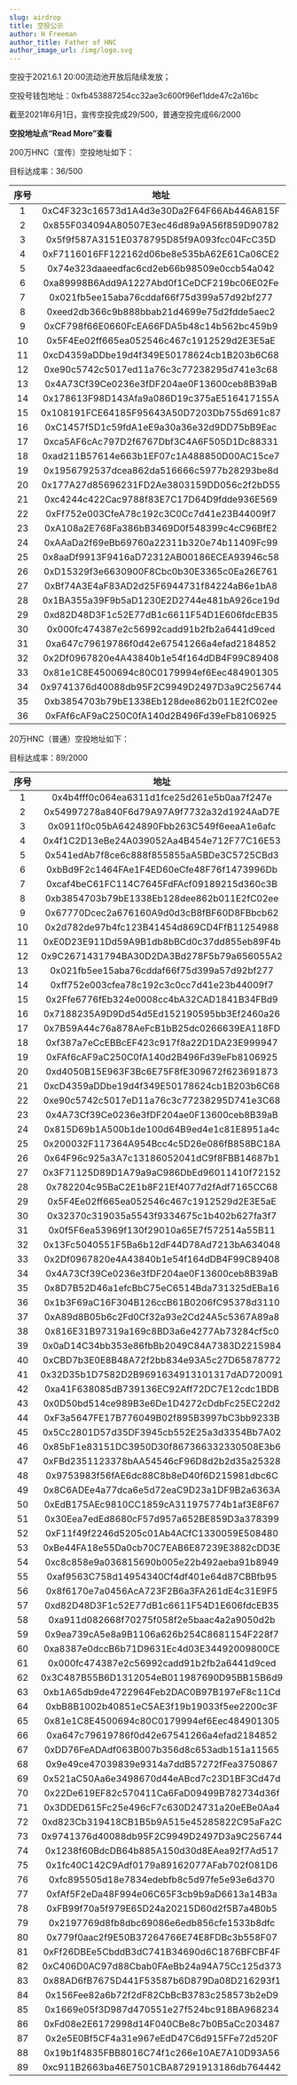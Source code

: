 ```yaml
---
slug: airdrop
title: 空投公示
author: H Freeman
author_title: Father of HNC
author_image_url: /img/logo.svg
---
```


空投于2021.6.1 20:00流动池开放后陆续发放；

空投号钱包地址：0xfb453887254cc32ae3c600f96ef1dde47c2a16bc

截至2021年6月1日，宣传空投完成29/500，普通空投完成66/2000

**空投地址点“Read More”查看**

<!--truncate-->

200万HNC（宣传）空投地址如下：

目标达成率：36/500

|序号|地址|
|:---:|:---:|
|1|0xC4F323c16573d1A4d3e30Da2F64F66Ab446A815F|
|2|0x855F034094A80507E3ec46d89a9A56f859D90782|
|3|0x5f9f587A3151E0378795D85f9A093fcc04FcC35D|
|4|0xF7116016FF122162d06be8e535bA62E61Ca06CE2|
|5|0x74e323daaeedfac6cd2eb66b98509e0ccb54a042|
|6|0xa89998B6Add9A1227Abd0f1CeDCF219bc06E02Fe|
|7|0x021fb5ee15aba76cddaf66f75d399a57d92bf277|
|8|0xeed2db366c9b888bbab21d4699e75d2fdde5aec2|
|9|0xCF798f66E0660FcEA66FDA5b48c14b562bc459b9|
|10|0x5F4Ee02ff665ea052546c467c1912529d2E3E5aE|
|11|0xcD4359aDDbe19d4f349E50178624cb1B203b6C68|
|12|0xe90c5742c5017ed11a76c3c77238295d741e3c68|
|13|0x4A73Cf39Ce0236e3fDF204ae0F13600ceb8B39aB|
|14|0x178613F98D143Afa9a086D19c375aE516417155A|
|15|0x108191FCE64185F95643A50D7203Db755d691c87|
|16|0xC1457f5D1c59fdA1eE9a30a36e32d9DD75bB9Eac|
|17|0xca5AF6cAc797D2f6767Dbf3C4A6F505D1Dc88331|
|18|0xad211B57614e663b1EF07c1A488850D00AC15ce7|
|19|0x1956792537dcea862da516666c5977b28293be8d|
|20|0x177A27d85696231FD2Ae3803159DD056c2f2bD55|
|21|0xc4244c422Cac9788f83E7C17D64D9fdde936E569|
|22|0xFf752e003CfeA78c192c3C0Cc7d41e23B44009f7|
|23|0xA108a2E768Fa386bB3469D0f548399c4cC96BfE2|
|24|0xAAaDa2f69eBb69760a22311b320e74b11409Fc99|
|25|0x8aaDf9913F9416aD72312AB00186ECEA93946c58|
|26|0xD15329f3e6630900F8Cbc0b30E3365c0Ea26E761|
|27|0xBf74A3E4aF83AD2d25F6944731f84224aB6e1bA8|
|28|0x1BA355a39F9b5aD1230E2D2744e481bA926ce19d|
|29|0xd82D48D3F1c52E77dB1c6611F54D1E606fdcEB35|
|30|0x000fc474387e2c56992cadd91b2fb2a6441d9ced|
|31|0xa647c79619786f0d42e67541266a4efad2184852|
|32|0x2Df0967820e4A43840b1e54f164dDB4F99C89408|
|33|0x81e1C8E4500694c80C0179994ef6Eec484901305|
|34|0x9741376d40088db95F2C9949D2497D3a9C256744|
|35|0xb3854703b79bE1338Eb128dee862b011E2fC02ee|
|36|0xFAf6cAF9aC250C0fA140d2B496Fd39eFb8106925|

20万HNC（普通）空投地址如下：

目标达成率：89/2000

|序号|地址|
|:---:|:---:|
|1|0x4b4fff0c064ea6311d1fce25d261e5b0aa7f247e|
|2|0x54997278a840F6d79A97A9f7732a32d1924AaD7E|
|3|0x0911f0c05bA6424890Fbb263C549f6eeaA1e6afc|
|4|0x4f1C2D13eBe24A039052Aa4B454e712F77C16E53|
|5|0x541edAb7f8ce6c888f855855aA5BDe3C5725CBd3|
|6|0xbBd9F2c1464FAe1F4ED60eCfe48F76f1473996Db|
|7|0xcaf4beC61FC114C7645FdFAcf09189215d360c3B|
|8|0xb3854703b79bE1338Eb128dee862b011E2fC02ee|
|9|0x67770Dcec2a676160A9d0d3cB8fBF60D8FBbcb62|
|10|0x2d782de97b4fc123B41454d869CD4FfB11254988|
|11|0xE0D23E911Dd59A9B1db8bBCd0c37dd855eb89F4b|
|12|0x9C2671431794BA30D2DA3Bd278F5b79a656055A2|
|13|0x021fb5ee15aba76cddaf66f75d399a57d92bf277|
|14|0xff752e003cfea78c192c3c0cc7d41e23b44009f7|
|15|0x2Ffe6776fEb324e0008cc4bA32CAD1841B34FBd9|
|16|0x7188235A9D9Dd54d5Ed152190595bb3Ef2460a26|
|17|0x7B59A44c76a878AeFcB1bB25dc0266639EA118FD|
|18|0xf387a7eCcEBBcEF423c917f8a22D1DA23E999947|
|19|0xFAf6cAF9aC250C0fA140d2B496Fd39eFb8106925|
|20|0xd4050B15E963F3Bc6E75F8fE309672f623691873|
|21|0xcD4359aDDbe19d4f349E50178624cb1B203b6C68|
|22|0xe90c5742c5017eD11a76c3c77238295D741e3C68|
|23|0x4A73Cf39Ce0236e3fDF204ae0F13600ceb8B39aB|
|24|0x815D69b1A500b1de100d64B9ed4e1c81E8951a4c|
|25|0x200032F117364A954Bcc4c5D26e086fB858BC18A|
|26|0x64F96c925a3A7c13186052041dC9f8FBB14687b1|
|27|0x3F71125D89D1A79a9aC986DbEd96011410f72152|
|28|0x782204c95BaC2E1b8F21Ef4077d2fAdf7165CC68|
|29|0x5F4Ee02ff665ea052546c467c1912529d2E3E5aE|
|30|0x32370c319035a5543f9334675c1b402b627fa3f7|
|31|0x0f5F6ea53969f130f29010a65E7f572514a55B11|
|32|0x13Fc5040551F5Ba6b12dF44D78Ad7213bA634048|
|33|0x2Df0967820e4A43840b1e54f164dDB4F99C89408|
|34|0x4A73Cf39Ce0236e3fDF204ae0F13600ceb8B39aB|
|35|0x8D7B52D46a1efcBbC75eC6514Bda731325dEBa16|
|36|0x1b3F69aC16F304B126ccB61B0206fC95378d3110|
|37|0xA89d8B05b6c2Fd0Cf32a93e2Cd24A5c5367A89a8|
|38|0x816E31B97319a169c8BD3a6e4277Ab73284cf5c0|
|39|0x0aD14C34bb353e86fbBb2049C84A7383D2215984|
|40|0xCBD7b3E0E8B48A72f2bb834e93A5c27D65878772|
|41|0x32D35b1D7582D2B9691634913101317dAD720091|
|42|0xa41F638085dB739136EC92Aff72DC7E12cdc1BDB|
|43|0x0D50bd514ce989B3e6De1D4272cDdbFc25EC22d2|
|44|0xF3a5647FE17B776049B02f895B3997bC3bb9233B|
|45|0x5Cc2801D57d35DF3945cb552E25a3d3354Bb7A02|
|46|0x85bF1e83151DC3950D30f867366332330508E3b6|
|47|0xFBd2351123378bAA54546cF96D8d2b2d35a25328|
|48|0x9753983f56fAE6dc88C8b8eD40f6D215981dbc6C|
|49|0x8C6ADEe4a77dca6e5d72eaC9D23a1DF9B2a6363A|
|50|0xEdB175AEc9810CC1859cA311975774b1af3E8F67|
|51|0x30Eea7edEd8680cF57d957a652BE859D3a378399|
|52|0xF11f49f2246d5205c01Ab4ACfC1330059E508480|
|53|0xBe44FA18e55Da0cb70C7EAB6E87239E3882cDD3E|
|54|0xc8c858e9a036815690b005e22b492aeba91b8949|
|55|0xaf9563C758d14954340Cf4df401e64d87CBBfb95|
|56|0x8f6170e7a0456AcA723F2B6a3FA261dE4c31E9F5|
|57|0xd82D48D3F1c52E77dB1c6611F54D1E606fdcEB35|
|58|0xa911d082668f70275f058f2e5baac4a2a9050d2b|
|59|0x9ea739cA5e8a9B1106a626b254C8681154F228f7|
|60|0xa8387e0dccB6b71D9631Ec4d03E34492009800CE|
|61|0x000fc474387e2c56992cadd91b2fb2a6441d9ced|
|62|0x3C487B55B6D1312054eB011987690D95BB15B6d9|
|63|0xb1A65db9de4722964Feb2DAC0B97B197eF8c11Cd|
|64|0xbB8B1002b40851eC5AE3f19b19033f5ee2200c3F|
|65|0x81e1C8E4500694c80C0179994ef6Eec484901305|
|66|0xa647c79619786f0d42e67541266a4efad2184852|
|67|0xDD76FeADAdf063B007b356d8c653adb151a11565|
|68|0x9e49ce47039839e9314a7ddB57272fFea3750867|
|69|0x521aC50Aa6e3498670d44eABcd7c23D1BF3Cd47d|
|70|0x22De619EF82c570411Ca6FaD09499B782734d36f|
|71|0x3DDED615Fc25e496cF7c630D24731a20eEBe0Aa4|
|72|0xd823Cb319418CB1B5b9A515e45285822C95aFa2C|
|73|0x9741376d40088db95F2C9949D2497D3a9C256744|
|74|0x1238f60BdcDB64b885A150d30d8EAea92f7Ad517|
|75|0x1fc40C142C9Adf0179a89162077AFab702f081D6|
|76|0xfc895505d18e7834edebfb8c5d97fe5e93e6d370|
|77|0xfAf5F2eDa48F994e06C65F3cb9b9aD6613a14B3a|
|78|0xFB99f70a5f979E65D24a20215D60d2f5B7a4B0b5|
|79|0x2197769d8fb8dbc69086e6edb856cfe1533b8dfc|
|80|0x779f0aac2f9E50B37264766E74E8FDBc3b558F07|
|81|0xFf26DBEe5CbddB3dC741B34690d6C1876BFCBF4F|
|82|0xC406D0AC97d88Cbab0FAeBb24a94A75Cc125d373|
|83|0x88AD6fB7675D441F53587b6D879Da08D216293f1|
|84|0x156Fee82a6b72f2dF82CbBcB3783c258573b2eD9|
|85|0x1669e05f3D987d470551e27f524bc918BA968234|
|86|0xFd08e2E6172998d14F040CBe8c7b0B5aCc203487|
|87|0x2e5E0Bf5CF4a31e967eEdD47C6d915FFe72d520F|
|88|0x19b1f4835FBB8016C74f1c266e10AE7A10D93A56|
|89|0xc911B2663ba46E7501CBA87291913186db764442|